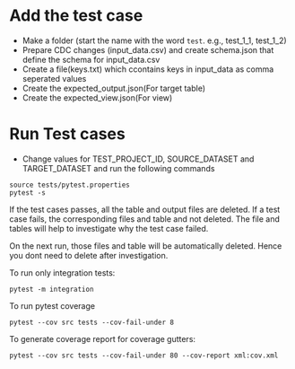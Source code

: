 # Add the test case

- Make a folder (start the name with the word `test`. e.g., test_1_1, test_1_2)
- Prepare CDC changes (input_data.csv) and create schema.json that define the schema for input_data.csv
- Create a file(keys.txt) which ccontains keys in input_data as comma seperated values
- Create the expected_output.json(For target table)
- Create the expected_view.json(For view)

# Run Test cases

- Change values for TEST_PROJECT_ID, SOURCE_DATASET and TARGET_DATASET and run the following commands
  
```
source tests/pytest.properties
pytest -s
```

If the test cases passes, all the table and output files are deleted. If a test case fails, the corresponding files and table and not deleted. The file and tables will help to investigate why the test case failed. 

On the next run, those files and table will be automatically deleted. Hence you dont need to delete after investigation.

To run only integration tests:

```
pytest -m integration
```

To run pytest coverage
```
pytest --cov src tests --cov-fail-under 8
```

To generate coverage report for coverage gutters:
```
pytest --cov src tests --cov-fail-under 80 --cov-report xml:cov.xml
```

